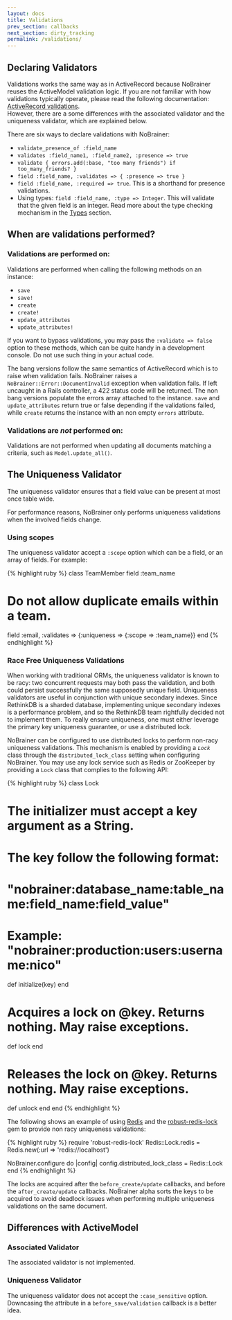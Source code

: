 ```yaml
---
layout: docs
title: Validations
prev_section: callbacks
next_section: dirty_tracking
permalink: /validations/
---
```


## Declaring Validators

Validations works the same way as in ActiveRecord because NoBrainer reuses the
ActiveModel validation logic. If you are not familiar with how validations
typically operate, please read the following documentation:
[ActiveRecord validations](http://edgeguides.rubyonrails.org/active_record_validations.html).  
However, there are a some differences with the
associated validator and the uniqueness validator, which are explained below.

There are six ways to declare validations with NoBrainer:

* `validate_presence_of :field_name`
* `validates :field_name1, :field_name2, :presence => true`
* `validate { errors.add(:base, "too many friends") if too_many_friends? }`
* `field :field_name, :validates => { :presence => true }`
* `field :field_name, :required => true`. This is a shorthand for presence validations.
* Using types: `field :field_name, :type => Integer`. This will validate that the
  given field is an integer. Read more about the type checking mechanism in the
  [Types](/docs/types) section.

## When are validations performed?

### Validations are performed on:

Validations are performed when calling the following methods on an instance:
* `save`
* `save!`
* `create`
* `create!`
* `update_attributes`
* `update_attributes!`

If you want to bypass validations, you may pass the `:validate => false` option
to these methods, which can be quite handy in a development console. Do not use
such thing in your actual code.

The bang versions follow the same semantics of ActiveRecord which is to raise
when validation fails. NoBrainer raises a `NoBrainer::Error::DocumentInvalid`
exception when validation fails. If left uncaught in a Rails controller, a 422
status code will be returned.
The non bang versions populate the errors array attached to the instance.
`save` and `update_attributes` return true or false depending if the validations
failed, while `create` returns the instance with an non empty `errors`
attribute.

### Validations are *not* performed on:

Validations are not performed when updating all documents matching a criteria,
such as `Model.update_all()`.

## The Uniqueness Validator

The uniqueness validator ensures that a field value can be present at most once
table wide.

For performance reasons, NoBrainer only performs uniqueness validations when the involved
fields change.

### Using scopes

The uniqueness validator accept a `:scope` option which can be a field, or an
array of fields. For example:

{% highlight ruby %}
class TeamMember
  field :team_name
  # Do not allow duplicate emails within a team.
  field :email, :validates => {:uniqueness => {:scope => :team_name}}
end
{% endhighlight %}

### Race Free Uniqueness Validations

When working with traditional ORMs, the uniqueness validator is known to be
racy: two concurrent requests may both pass the validation, and both could
persist successfully the same supposedly unique field.
Uniqueness validators are useful in conjunction with unique secondary indexes.
Since RethinkDB is a sharded database, implementing unique
secondary indexes is a performance problem, and so the RethinkDB team rightfully
decided not to implement them. To really ensure uniqueness, one must either
leverage the primary key uniqueness guarantee, or use a distributed lock.

NoBrainer can be configured to use distributed locks to perform non-racy uniqueness
validations. This mechanism is enabled by providing a *`Lock`* class through the
`distributed_lock_class` setting when configuring NoBrainer.
You may use any lock service such as Redis or ZooKeeper by providing a `Lock`
class that complies to the following API:

{% highlight ruby %}
class Lock
  # The initializer must accept a key argument as a String.
  # The key follow the following format:
  #   "nobrainer:database_name:table_name:field_name:field_value"
  # Example: "nobrainer:production:users:username:nico"
  def initialize(key)
  end

  # Acquires a lock on @key. Returns nothing. May raise exceptions.
  def lock
  end

  # Releases the lock on @key. Returns nothing. May raise exceptions.
  def unlock
  end
end
{% endhighlight %}

The following shows an example of using [Redis](http://redis.io/) and the
[robust-redis-lock](https://github.com/crowdtap/robust-redis-lock) gem
to provide non racy uniqueness validations:

{% highlight ruby %}
require 'robust-redis-lock'
Redis::Lock.redis = Redis.new(:url => 'redis://localhost')

NoBrainer.configure do |config|
  config.distributed_lock_class = Redis::Lock
end
{% endhighlight %}

The locks are acquired after the `before_create/update` callbacks, and before
the `after_create/update` callbacks.
NoBrainer alpha sorts the keys to be acquired to avoid deadlock issues when
performing multiple uniqueness validations on the same document.

## Differences with ActiveModel

### Associated Validator

The associated validator is not implemented.

### Uniqueness Validator

The uniqueness validator does not accept the `:case_sensitive` option.
Downcasing the attribute in a `before_save/validation` callback is a better idea.
